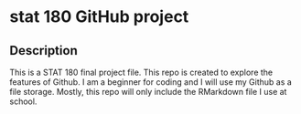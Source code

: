 # stat 180 GitHub project

## Description
This is a STAT 180 final project file.
This repo is created to explore the features of Github.
I am a beginner for coding and I will use my Github as a file storage.
Mostly, this repo will only include the RMarkdown file I use at school.
